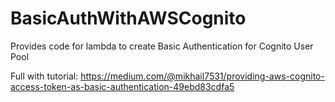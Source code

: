 # BasicAuthWithAWSCognito
Provides code for lambda to create Basic Authentication for Cognito User Pool

Full with tutorial: https://medium.com/@mikhail7531/providing-aws-cognito-access-token-as-basic-authentication-49ebd83cdfa5
